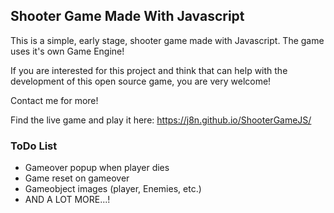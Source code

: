 ## Shooter Game Made With Javascript


This is a simple, early stage, shooter game made with Javascript. The game uses it's own Game Engine!

If you are interested for this project and think that can help with the development of this open source game, you are very welcome!

Contact me for more!

Find the live game and play it here: https://j8n.github.io/ShooterGameJS/



### ToDo List

* Gameover popup when player dies
* Game reset on gameover
* Gameobject images (player, Enemies, etc.)
* AND A LOT MORE...!
